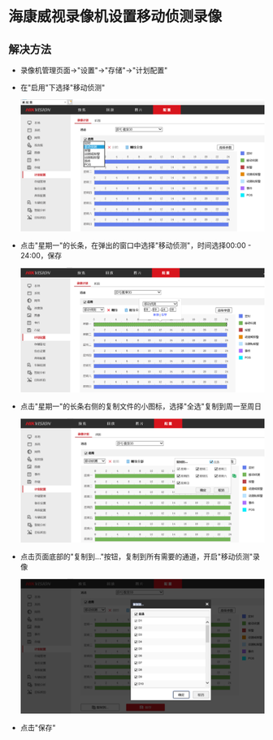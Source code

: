 # 海康威视录像机设置移动侦测录像

## 解决方法
* 录像机管理页面->"设置"->"存储"->"计划配置"
* 在"启用"下选择"移动侦测"

  ![](images/01.png)

* 点击"星期一"的长条，在弹出的窗口中选择"移动侦测"，时间选择00:00 - 24:00，保存

  ![](images/02.png)

* 点击"星期一"的长条右侧的复制文件的小图标，选择"全选"复制到周一至周日

  ![](images/03.png)

* 点击页面底部的"复制到..."按钮，复制到所有需要的通道，开启"移动侦测"录像

  ![](images/04.png)

* 点击"保存"
